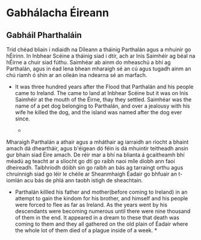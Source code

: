 # Gabhálacha Éireann
## Gabháil Pharthaláin
Tríd chéad bliain i ndiaidh na Díleann a tháinig
Parthalán agus a mhuinir go hÉirinn. In Inbhear
Scéine a tháinig siad i dtír, ach ar Inis Saimhéir ag béal
na hÉirne a chuir siad fúthu. Saimhéar ab ainm do
mheaschú a bhí ag Parthalán, agus in éad lena bhean
mharaigh sé an cú agus tugadh ainm an chú riamh ó
shin ar an oileán ina ndearna sé an marfach.
* It was three hundred years after the Flood that
Parthalán and his people came to Ireland. The came to
land at Inbhear Scéine but it was on Inis Saimhéir at
the mouth of the Éirne, thay they settled. Saimhéar
was the name of a pet dog belonging to Parthalán, and
over a jealousy with his wife he killed the dog, and
the island was named after the dog ever since.

  *

Mharaigh Parthalán a athair agus a mháthair ag
iarraidh an ríocht a bhaint amach dá dheartháir, agus
b'éigean dó féin is dá mhuintir teitheadh ansin gur
bhain siad Éire amach. De réir mar a bhí na blianta á
gcaitheamh bhí méadú ag teacht ar a sliocht go dtí go
raibh naoi míle díobh ann faoi dheireadh. Taibhríodh 
dóibh sin go raibh an bás ag tarraingt orthu agus
chruinnigh siad go léir le chéile ar Sheanmhaigh Éadair
go bhfuair an t-iomlán acu bás de phlá ann taobh istigh
de sheachtain.

* Parthalán killled his father and mother(before coming to Ireland)
in an attempt to gain the kindom for his brother, and himself and his
people were forced to flee as far as Ireland. As the years went by
his descendants were becoming numerous until there were nine thousand
of them in the end. It appeared in a dream to these that death was 
coming to them and they all gathered on the old plain of Éadair where 
the whole lot of them died of a plague inside of a week.
  *

